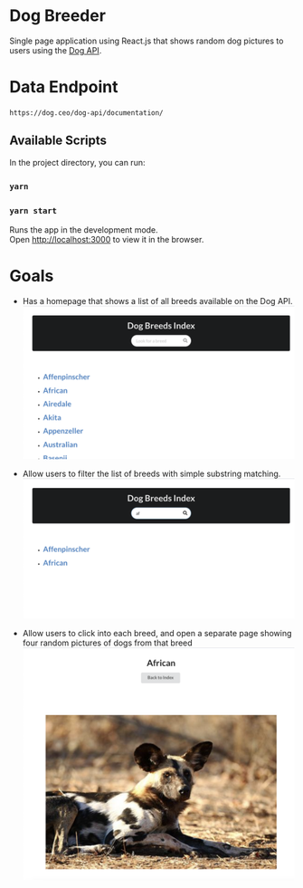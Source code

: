 # Dog Breeder

Single page application using React.js that shows random dog
pictures to users using the [Dog API](https://dog.ceo/dog-api/documentation/).

# Data Endpoint

`https://dog.ceo/dog-api/documentation/`

## Available Scripts

In the project directory, you can run:

### `yarn`

### `yarn start`

Runs the app in the development mode.\
Open [http://localhost:3000](http://localhost:3000) to view it in the browser.

# Goals

- Has a homepage that shows a list of all breeds available on the Dog API.
  ![Index Page](https://github.com/diautzi/dogBreeds/blob/main/index.png)
  
- Allow users to filter the list of breeds with simple substring matching.
  ![Search Bar](https://github.com/diautzi/dogBreeds/blob/main/search.png)
- Allow users to click into each breed, and open a separate page showing four random pictures of dogs from that breed
  ![Breed Details](https://github.com/diautzi/dogBreeds/blob/main/breed-details.png)
